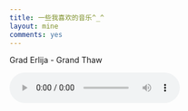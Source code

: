```yaml
---
title: 一些我喜欢的音乐^_^
layout: mine
comments: yes
---
```


Grad Erlija - Grand Thaw

<audio src="http://183.131.116.44/m10.music.126.net/20160226141001/b9b91593a48dfa60deb4026afec6790e/ymusic/f0bc/b8a6/cc7b/f6d181e193f385d994a5b0b45888e72e.mp3" controls="controls" />

It's Ok, I'm Alright - LOVE PSYCHEDELICO

<audio src="
http://183.134.28.40/m10.music.126.net/20160226144606/13a4f3b35c27b2e359e44b35f67689cb/ymusic/d161/ea9f/2beb/d3f3c28d756f7c0c5cbad9a504fcec8b.mp3"
controls="controls" />

Next to you

<audio src="
http://183.131.116.50/m10.music.126.net/20160226145157/1ae5cf90e77f32def9ef650d966a2126/ymusic/160f/4167/5f63/b3d5a890d282eee87ee8a25279c9d54e.mp3
controls="controls" />
